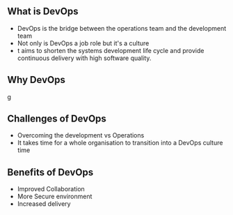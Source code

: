 ## What is DevOps
- DevOps is the bridge between the operations team and the development team
- Not only is DevOps a job role but it's a culture
- t aims to shorten the systems development life cycle and provide continuous delivery with high software quality.

## Why DevOps
g

## Challenges of DevOps
- Overcoming the development vs Operations
- It takes time for a whole organisation to transition into a DevOps culture
 time 
## Benefits of DevOps
- Improved Collaboration
- More Secure environment
- Increased delivery

